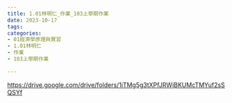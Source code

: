 ```yaml
---
title: 1.01林明仁_作業_103上學期作業
date: 2023-10-17
tags: 
categories:
- 01經濟學原理與實習
- 1.01林明仁
- 作業
- 103上學期作業

---
```

https://drive.google.com/drive/folders/1jTMg5g3tXPfJRWjBKUMcTMYuf2sSQSYf
